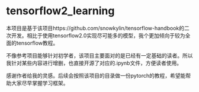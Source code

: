 <!--
 * @Author: Hong Jing Li
 * @Date: 2019-11-10 21:05:54
 * @LastEditors: Hong Jing Li
 * @LastEditTime: 2019-11-10 21:51:14
 * @Contact: lihongjing.more@gmail.com
 -->
# tensorflow2_learning

本项目是基于该项目https://github.com/snowkylin/tensorflow-handbook的二次开发。相比于使用tensorflow2.0实现尽可能多的模型，我个更加倾向于较为全面的tensorflow教程。

不像参考项目能够针对初学者，该项目主要面对的是已经有一定基础的读者。所以我针对某些内容进行增删，也直接开源了对应的.ipynb文件，方便读者使用。

感谢作者给我的灵感。后续会按照该项目的目录做一份pytorch的教程，希望能帮助大家尽早掌握学习框架。

